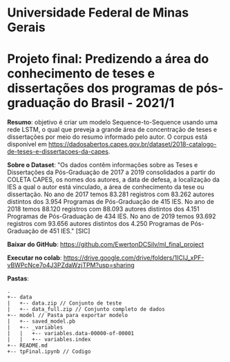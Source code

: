 # Universidade Federal de Minas Gerais
# Projeto final: Predizendo a área do conhecimento de teses e dissertações dos programas de pós-graduação do Brasil - 2021/1
**Resumo**: objetivo é criar um modelo Sequence-to-Sequence usando uma rede LSTM, o qual que preveja a grande área de concentração de teses e dissertações por meio do resumo informado pelo autor. O corpus está disponível em https://dadosabertos.capes.gov.br/dataset/2018-catalogo-de-teses-e-dissertacoes-da-capes. 

**Sobre o Dataset**: "Os dados contêm informações sobre as Teses e Dissertações da Pós-Graduação de 2017 a 2019 consolidados a partir do COLETA CAPES, os nomes dos autores, a data de defesa, a localização da IES a qual o autor está vinculado, a área de conhecimento da tese ou dissertação. No ano de 2017 temos 83.281 registros com 83.262 autores distintos dos 3.954 Programas de Pós-Graduação de 415 IES. No ano de 2018 temos 88.120 registros com 88.093 autores distintos dos 4.151 Programas de Pós-Graduação de 434 IES. No ano de 2019 temos 93.692 registros com 93.656 autores distintos dos 4.250 Programas de Pós-Graduação de 451 IES." [SIC]

**Baixar do GitHub**: https://github.com/EwertonDCSilv/ml_final_project

**Executar no colab**: https://drive.google.com/drive/folders/1ICIJ_xPF-vBWPcNce7o4J3PZdaWzjTPM?usp=sharing


**Pastas**:
```
.
+-- data
|   +-- data.zip // Conjunto de teste
|   +-- data_full.zip // Conjunto completo de dados
+-- model // Pasta para exportar modelo 
|   +-- saved_model.pb
|   +-- _variables
|   |   +-- variables.data-00000-of-00001
|   |   +-- variables.index
+-- README.md
+-- tpFinal.ipynb // Codigo
```
